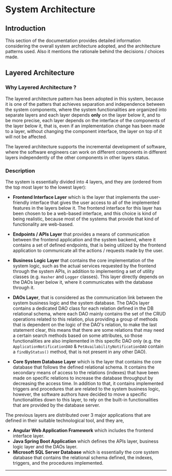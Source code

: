 # System Architecture

## Introduction

This section of the documentation provides detailed information considering the overall system architecture adopted, and the architecture patterns used. 
Also it mentions the rationale behind the decisions / choices made.

## Layered Architecture

### Why Layered Architecture ?

The layered architecture pattern has been adopted in this system, because it is one of the patters that achieves 
separation and independence between the system components, where the system functionalities are organized into separate layers
and each layer depends **only** on the layer below it, and to be more precise, each layer depends on the interface of the components
of the layer below it, that is, even if an implementation change has been made to a layer, without changing the component interface, the
layer on top of it will not be affected.

The layered architecture supports the incremental development of software, where the software engineers can work on different 
components in different layers independently of the other components in other layers status.

### Description

The system is essentially divided into 4 layers, and they are (ordered from the top most layer to the lowest layer): 

- **Frontend Interface Layer** which is the layer that implements the user-friendly interface that gives the user access to all of the implemented
features in the layers below it. The frontend interface for this  layer has been chosen to be a web-based interface, and this choice is kind of being realistic, because
most of the systems that provide that kind of functionality are web-based.

- **Endpoints / APIs Layer** that provides a means of communication between the frontend application and the system backend, where it contains a set of defined
endpoints, that is being utilized by the frontend application to communicate all the actions / requests made by the user.

- **Business Logic Layer** that contains the core implementation of the system logic, such as the actual services requested 
by the frontend through the system APIs, in addition to implementing a set of utility classes (e.g. `Hasher` and `Logger` classes). 
This layer directly depends on the DAOs layer below it, where it communicates with the database through it.   

- **DAOs Layer**, that is considered as the communication link between the system business logic and the system database.
The DAOs layer contains a dedicated DAO class for each relation defined in the DB relational schema, where each DAO mainly contains
the set of the CRUD operations related to this relation, plus providing a group of methods that is dependent on the logic of the DAO's relation, 
to make the last statement clear, this means that there are some relations that may need a certain search methods based on some attributes, so those 
functionalities are also implemented in this specific DAO only (e.g. the `ApplicationNotificationDAO` & `PetAvailabilityNotificationDAO` contain a `findByStatus()` method, that is not present in any other DAO).

- **Core System Database Layer** which is the layer that contains the core database that follows the defined relational schema. 
It contains the secondary means of access to the relations (indexes) that have been made on specific relations to increase 
the database throughput by decreasing the access time. In addition to that, it contains implemented triggers and procedures that are 
related to the system business logic, however, the software authors have decided to move a specific functionalities 
down to this layer, to rely on the built-in functionalities that are provided by the database server.  

The previous layers are distributed over 3 major applications that are defined in their suitable technological tool, and they are, 
* **Angular Web Application Framework** which includes the frontend interface layer.
* **Java Spring Boot Application** which defines the APIs layer, business logic layer and the DAOs layer.
* **Microsoft SQL Server Database** which is essentially the core system database that contains the relational schema defined, 
the indexes, triggers, and the procedures implemented.

---
